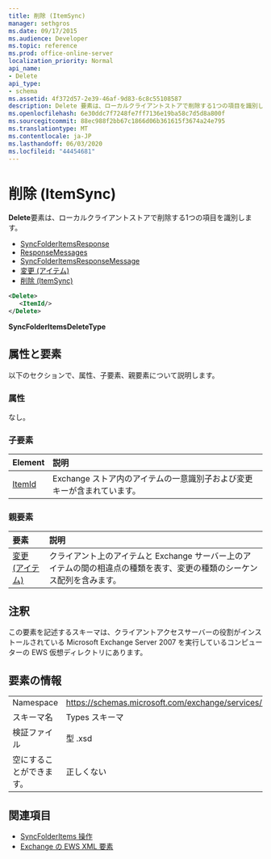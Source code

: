 ```yaml
---
title: 削除 (ItemSync)
manager: sethgros
ms.date: 09/17/2015
ms.audience: Developer
ms.topic: reference
ms.prod: office-online-server
localization_priority: Normal
api_name:
- Delete
api_type:
- schema
ms.assetid: 4f372d57-2e39-46af-9d83-6c8c55108587
description: Delete 要素は、ローカルクライアントストアで削除する1つの項目を識別します。
ms.openlocfilehash: 6e30ddc7f7248fe7ff7136e19ba58c7d5d8a800f
ms.sourcegitcommit: 88ec988f2bb67c1866d06b361615f3674a24e795
ms.translationtype: MT
ms.contentlocale: ja-JP
ms.lasthandoff: 06/03/2020
ms.locfileid: "44454681"
---
```

# <a name="delete-itemsync"></a>削除 (ItemSync)

**Delete**要素は、ローカルクライアントストアで削除する1つの項目を識別します。 
  
- [SyncFolderItemsResponse](syncfolderitemsresponse.md)  
- [ResponseMessages](responsemessages.md) 
- [SyncFolderItemsResponseMessage](syncfolderitemsresponsemessage.md)  
- [変更 (アイテム)](changes-items.md)  
- [削除 (ItemSync)](delete-itemsync.md)
  
```xml
<Delete>
   <ItemId/>
</Delete>
```

**SyncFolderItemsDeleteType**

## <a name="attributes-and-elements"></a>属性と要素

以下のセクションで、属性、子要素、親要素について説明します。
  
### <a name="attributes"></a>属性

なし。
  
### <a name="child-elements"></a>子要素

|**Element**|**説明**|
|:-----|:-----|
|[ItemId](itemid.md) <br/> |Exchange ストア内のアイテムの一意識別子および変更キーが含まれています。  <br/> |
   
### <a name="parent-elements"></a>親要素

|**要素**|**説明**|
|:-----|:-----|
|[変更 (アイテム)](changes-items.md) <br/> |クライアント上のアイテムと Exchange サーバー上のアイテムの間の相違点の種類を表す、変更の種類のシーケンス配列を含みます。  <br/> |
   
## <a name="remarks"></a>注釈

この要素を記述するスキーマは、クライアントアクセスサーバーの役割がインストールされている Microsoft Exchange Server 2007 を実行しているコンピューターの EWS 仮想ディレクトリにあります。
  
## <a name="element-information"></a>要素の情報

|||
|:-----|:-----|
|Namespace  <br/> |https://schemas.microsoft.com/exchange/services/2006/types  <br/> |
|スキーマ名  <br/> |Types スキーマ  <br/> |
|検証ファイル  <br/> |型 .xsd  <br/> |
|空にすることができます。  <br/> |正しくない  <br/> |
   
## <a name="see-also"></a>関連項目

- [SyncFolderItems 操作](syncfolderitems-operation.md)
- [Exchange の EWS XML 要素](ews-xml-elements-in-exchange.md)

